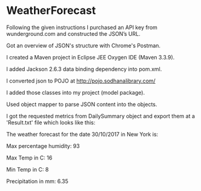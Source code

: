 # WeatherForecast

Following the given instructions I purchased an API key from wunderground.com and constructed the JSON’s URL.

Got an overview of JSON's structure with Chrome's Postman.

I created a Maven project in Eclipse JEE Oxygen IDE (Maven 3.3.9).

I added Jackson 2.6.3 data binding dependency into pom.xml.

I converted json to POJO at http://pojo.sodhanalibrary.com/

I added those classes into my project (model package).

Used object mapper to parse JSON content into the objects. 

I got the requested metrics from DailySummary object and export them at a 'Result.txt' file which looks like this:			


  The weather forecast for the date 30/10/2017 in New York is: 

  Max percentage humidity:		93

  Max Temp in C:						 	16

  Min Temp in C:		 					8

  Precipitation in mm:				6.35


 
